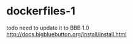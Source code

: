 # dockerfiles-1
todo
need to update it to BBB 1.0
http://docs.bigbluebutton.org/install/install.html
